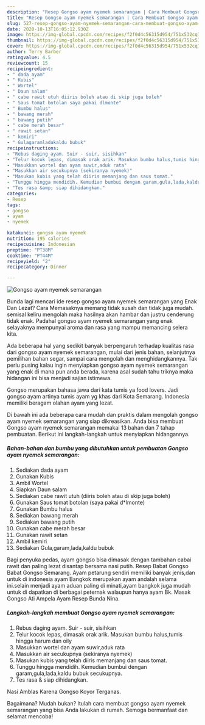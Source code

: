```yaml
---
description: "Resep Gongso ayam nyemek semarangan | Cara Membuat Gongso ayam nyemek semarangan Yang Lezat"
title: "Resep Gongso ayam nyemek semarangan | Cara Membuat Gongso ayam nyemek semarangan Yang Lezat"
slug: 527-resep-gongso-ayam-nyemek-semarangan-cara-membuat-gongso-ayam-nyemek-semarangan-yang-lezat
date: 2020-10-13T16:05:12.930Z
image: https://img-global.cpcdn.com/recipes/f2f0d4c56315d954/751x532cq70/gongso-ayam-nyemek-semarangan-foto-resep-utama.jpg
thumbnail: https://img-global.cpcdn.com/recipes/f2f0d4c56315d954/751x532cq70/gongso-ayam-nyemek-semarangan-foto-resep-utama.jpg
cover: https://img-global.cpcdn.com/recipes/f2f0d4c56315d954/751x532cq70/gongso-ayam-nyemek-semarangan-foto-resep-utama.jpg
author: Terry Barber
ratingvalue: 4.5
reviewcount: 15
recipeingredient:
- " dada ayam"
- " Kubis"
- " Wortel"
- " Daun salam"
- " cabe rawit utuh diiris boleh atau di skip juga boleh"
- " Saus tomat botolan saya pakai dlmonte"
- " Bumbu halus"
- " bawang merah"
- " bawang putih"
- " cabe merah besar"
- " rawit setan"
- " kemiri"
- " Gulagaramladakaldu bubuk"
recipeinstructions:
- "Rebus daging ayam. Suir - suir, sisihkan"
- "Telur kocok lepas, dimasak orak arik. Masukan bumbu halus,tumis hingga harum dan oily"
- "Masukkan wortel dan ayam suwir,aduk rata"
- "Masukkan air secukupnya (sekiranya nyemek)"
- "Masukan kubis yang telah diiris memanjang dan saus tomat."
- "Tunggu hingga mendidih. Kemudian bumbui dengan garam,gula,lada,kaldu bubuk secukupnya."
- "Tes rasa &amp; siap dihidangkan."
categories:
- Resep
tags:
- gongso
- ayam
- nyemek

katakunci: gongso ayam nyemek 
nutrition: 195 calories
recipecuisine: Indonesian
preptime: "PT38M"
cooktime: "PT44M"
recipeyield: "2"
recipecategory: Dinner

---
```



![Gongso ayam nyemek semarangan](https://img-global.cpcdn.com/recipes/f2f0d4c56315d954/751x532cq70/gongso-ayam-nyemek-semarangan-foto-resep-utama.jpg)

Bunda lagi mencari ide resep gongso ayam nyemek semarangan yang Enak Dan Lezat? Cara Memasaknya memang tidak susah dan tidak juga mudah. semisal keliru mengolah maka hasilnya akan hambar dan justru cenderung tidak enak. Padahal gongso ayam nyemek semarangan yang enak selayaknya mempunyai aroma dan rasa yang mampu memancing selera kita.

Ada beberapa hal yang sedikit banyak berpengaruh terhadap kualitas rasa dari gongso ayam nyemek semarangan, mulai dari jenis bahan, selanjutnya pemilihan bahan segar, sampai cara mengolah dan menghidangkannya. Tak perlu pusing kalau ingin menyiapkan gongso ayam nyemek semarangan yang enak di mana pun anda berada, karena asal sudah tahu triknya maka hidangan ini bisa menjadi sajian istimewa.

Gongso merupakan bahasa jawa dari kata tumis ya food lovers. Jadi gongso ayam artinya tumis ayam yg khas dari Kota Semarang. Indonesia memiliki beragam olahan ayam yang lezat.


Di bawah ini ada beberapa cara mudah dan praktis dalam mengolah gongso ayam nyemek semarangan yang siap dikreasikan. Anda bisa membuat Gongso ayam nyemek semarangan memakai 13 bahan dan 7 tahap pembuatan. Berikut ini langkah-langkah untuk menyiapkan hidangannya.

<!--inarticleads1-->

##### Bahan-bahan dan bumbu yang dibutuhkan untuk pembuatan Gongso ayam nyemek semarangan:

1. Sediakan  dada ayam
1. Gunakan  Kubis
1. Ambil  Wortel
1. Siapkan  Daun salam
1. Sediakan  cabe rawit utuh (diiris boleh atau di skip juga boleh)
1. Gunakan  Saus tomat botolan (saya pakai d*lmonte)
1. Gunakan  Bumbu halus
1. Sediakan  bawang merah
1. Sediakan  bawang putih
1. Gunakan  cabe merah besar
1. Gunakan  rawit setan
1. Ambil  kemiri
1. Sediakan  Gula,garam,lada,kaldu bubuk


Bagi penyuka pedas, ayam gongso bisa dimasak dengan tambahan cabai rawit dan paling lezat disantap bersama nasi putih. Resep Babat Gongso Babat Gongso Semarang. Ayam petarung sendiri memiliki banyak jenis,dan untuk di indonesia ayam Bangkok merupakan ayam andalah selama ini.selain menjadi ayam aduan paling di minati,ayam bangkok juga mudah untuk di dapatkan di berbagai peternak walaupun hanya ayam Bk. Masak Gongso Ati Ampela Ayam Resep Bunda Nina. 

<!--inarticleads2-->

##### Langkah-langkah membuat Gongso ayam nyemek semarangan:

1. Rebus daging ayam. Suir - suir, sisihkan
1. Telur kocok lepas, dimasak orak arik. Masukan bumbu halus,tumis hingga harum dan oily
1. Masukkan wortel dan ayam suwir,aduk rata
1. Masukkan air secukupnya (sekiranya nyemek)
1. Masukan kubis yang telah diiris memanjang dan saus tomat.
1. Tunggu hingga mendidih. Kemudian bumbui dengan garam,gula,lada,kaldu bubuk secukupnya.
1. Tes rasa &amp; siap dihidangkan.


Nasi Amblas Karena Gongso Koyor Terganas. 

Bagaimana? Mudah bukan? Itulah cara membuat gongso ayam nyemek semarangan yang bisa Anda lakukan di rumah. Semoga bermanfaat dan selamat mencoba!
